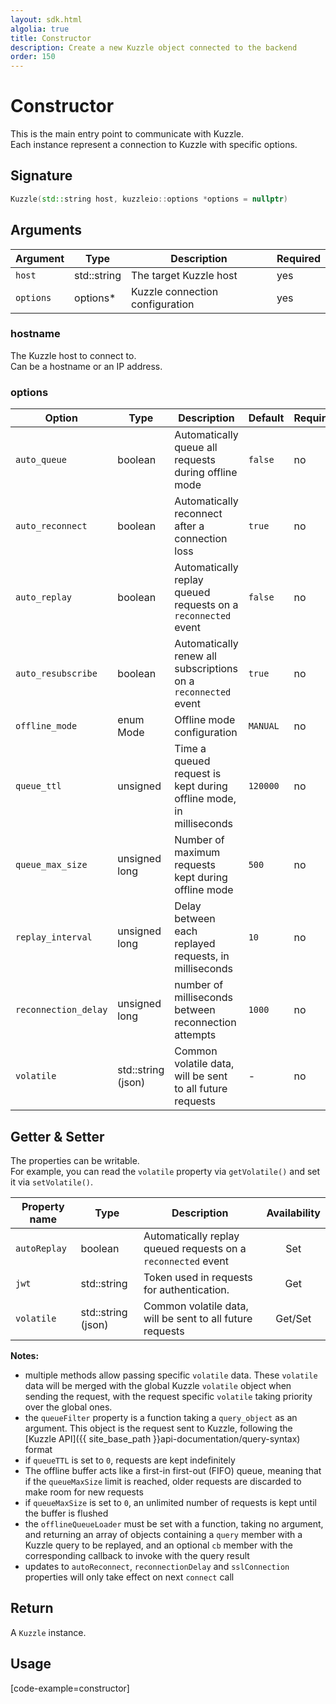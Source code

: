 ```yaml
---
layout: sdk.html
algolia: true
title: Constructor
description: Create a new Kuzzle object connected to the backend
order: 150
---
```


# Constructor

This is the main entry point to communicate with Kuzzle.  
Each instance represent a connection to Kuzzle with specific options.

## Signature

```cpp
Kuzzle(std::string host, kuzzleio::options *options = nullptr)
```

## Arguments

| Argument  | Type        | Description                     | Required |
| --------- | ----------- | ------------------------------- | -------- |
| `host`    | std::string | The target Kuzzle host          | yes      |
| `options` | options\*   | Kuzzle connection configuration | yes      |

### **hostname**

The Kuzzle host to connect to.  
Can be a hostname or an IP address.

### **options**

| Option               | Type               | Description                                                        | Default  | Required |
| -------------------- | ------------------ | ------------------------------------------------------------------ | -------- | -------- |
| `auto_queue`         | boolean            | Automatically queue all requests during offline mode               | `false`  | no       |
| `auto_reconnect`     | boolean            | Automatically reconnect after a connection loss                    | `true`   | no       |
| `auto_replay`        | boolean            | Automatically replay queued requests on a `reconnected` event      | `false`  | no       |
| `auto_resubscribe`   | boolean            | Automatically renew all subscriptions on a `reconnected` event     | `true`   | no       |
| `offline_mode`       | enum Mode          | Offline mode configuration                                         | `MANUAL` | no       |
| `queue_ttl`          | unsigned           | Time a queued request is kept during offline mode, in milliseconds | `120000` | no       |
| `queue_max_size`     | unsigned long      | Number of maximum requests kept during offline mode                | `500`    | no       |
| `replay_interval`    | unsigned long      | Delay between each replayed requests, in milliseconds              | `10`     | no       |
| `reconnection_delay` | unsigned long      | number of milliseconds between reconnection attempts               | `1000`   | no       |
| `volatile`           | std::string (json) | Common volatile data, will be sent to all future requests          | -        | no       |

## Getter & Setter

The properties can be writable.  
For example, you can read the `volatile` property via `getVolatile()` and set it via `setVolatile()`.

| Property name | Type               | Description                                                   | Availability |
| ------------- | ------------------ | ------------------------------------------------------------- | :----------: |
| `autoReplay`  | boolean            | Automatically replay queued requests on a `reconnected` event |     Set      |
| `jwt`         | std::string        | Token used in requests for authentication.                    |     Get      |
| `volatile`    | std::string (json) | Common volatile data, will be sent to all future requests     |   Get/Set    |

**Notes:**

- multiple methods allow passing specific `volatile` data. These `volatile` data will be merged with the global Kuzzle `volatile` object when sending the request, with the request specific `volatile` taking priority over the global ones.
- the `queueFilter` property is a function taking a `query_object` as an argument. This object is the request sent to Kuzzle, following the [Kuzzle API]({{ site_base_path }}api-documentation/query-syntax) format
- if `queueTTL` is set to `0`, requests are kept indefinitely
- The offline buffer acts like a first-in first-out (FIFO) queue, meaning that if the `queueMaxSize` limit is reached, older requests are discarded to make room for new requests
- if `queueMaxSize` is set to `0`, an unlimited number of requests is kept until the buffer is flushed
- the `offlineQueueLoader` must be set with a function, taking no argument, and returning an array of objects containing a `query` member with a Kuzzle query to be replayed, and an optional `cb` member with the corresponding callback to invoke with the query result
- updates to `autoReconnect`, `reconnectionDelay` and `sslConnection` properties will only take effect on next `connect` call

## Return

A `Kuzzle` instance.

## Usage

[code-example=constructor]
